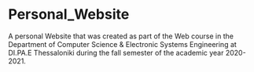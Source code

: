 # Personal_Website
A personal Website that was created as part of the Web course in the Department of Computer Science &amp; Electronic Systems Engineering at DI.PA.E Thessaloniki during the fall semester of the academic year 2020-2021. 
